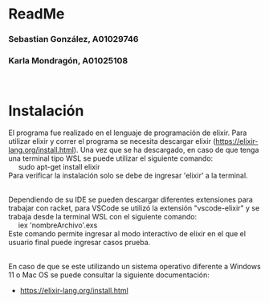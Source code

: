 # ReadMe

### Sebastian González, A01029746
### Karla Mondragón, A01025108
<br>

# Instalación 
El programa fue realizado en el lenguaje de programación de elixir. Para utilizar elixir y correr el programa se necesita descargar elixir (https://elixir-lang.org/install.html). Una vez que se ha descargado, en caso de que tenga una terminal tipo WSL se puede utilizar el siguiente comando: <br>
    &nbsp;&nbsp;&nbsp;&nbsp; sudo apt-get install elixir <br>
    Para verificar la instalación solo se debe de ingresar 'elixir' a la terminal. <br>
<br>

Dependiendo de su IDE se pueden descargar diferentes extensiones para trabajar con racket, para VSCode se utilizó la extensión "vscode-elixir" y se trabaja desde la terminal WSL con el siguiente comando: <br>
    &nbsp;&nbsp;&nbsp;&nbsp; iex 'nombreArchivo'.exs <br>
    Este comando permite ingresar al modo interactivo de elixir en el que el usuario final puede ingresar casos prueba. <br>
<br>

En caso de que se este utilizando un sistema operativo diferente a Windows 11 o Mac OS se puede consultar la siguiente documentación: <br>
* https://elixir-lang.org/install.html

<br>
